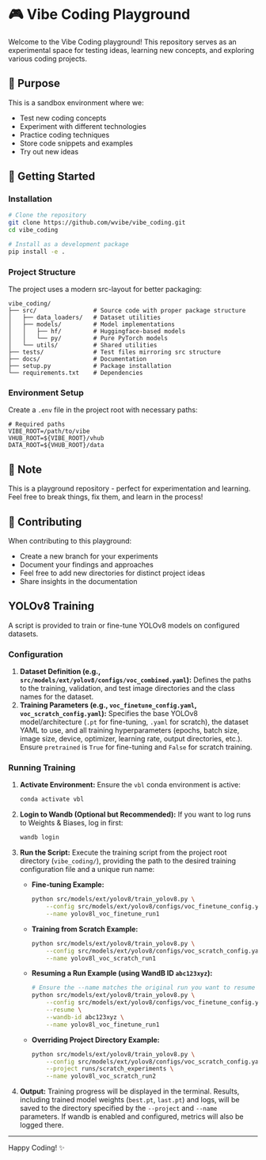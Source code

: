# 🎮 Vibe Coding Playground

Welcome to the Vibe Coding playground! This repository serves as an experimental space for testing ideas, learning new concepts, and exploring various coding projects.

## 🎯 Purpose

This is a sandbox environment where we:
- Test new coding concepts
- Experiment with different technologies
- Practice coding techniques
- Store code snippets and examples
- Try out new ideas

## 🚀 Getting Started

### Installation

```bash
# Clone the repository
git clone https://github.com/wvibe/vibe_coding.git
cd vibe_coding

# Install as a development package
pip install -e .
```

### Project Structure

The project uses a modern src-layout for better packaging:

```
vibe_coding/
├── src/                # Source code with proper package structure
│   ├── data_loaders/   # Dataset utilities
│   ├── models/         # Model implementations
│   │   ├── hf/         # Huggingface-based models
│   │   └── py/         # Pure PyTorch models
│   └── utils/          # Shared utilities
├── tests/              # Test files mirroring src structure
├── docs/               # Documentation
├── setup.py            # Package installation
└── requirements.txt    # Dependencies
```

### Environment Setup

Create a `.env` file in the project root with necessary paths:

```
# Required paths
VIBE_ROOT=/path/to/vibe
VHUB_ROOT=${VIBE_ROOT}/vhub
DATA_ROOT=${VHUB_ROOT}/data
```

## 📝 Note

This is a playground repository - perfect for experimentation and learning. Feel free to break things, fix them, and learn in the process!

## 👥 Contributing

When contributing to this playground:
- Create a new branch for your experiments
- Document your findings and approaches
- Feel free to add new directories for distinct project ideas
- Share insights in the documentation

## YOLOv8 Training

A script is provided to train or fine-tune YOLOv8 models on configured datasets.

### Configuration

1.  **Dataset Definition (e.g., `src/models/ext/yolov8/configs/voc_combined.yaml`):** Defines the paths to the training, validation, and test image directories and the class names for the dataset.
2.  **Training Parameters (e.g., `voc_finetune_config.yaml`, `voc_scratch_config.yaml`):** Specifies the base YOLOv8 model/architecture (`.pt` for fine-tuning, `.yaml` for scratch), the dataset YAML to use, and all training hyperparameters (epochs, batch size, image size, device, optimizer, learning rate, output directories, etc.). Ensure `pretrained` is `True` for fine-tuning and `False` for scratch training.

### Running Training

1.  **Activate Environment:** Ensure the `vbl` conda environment is active:
    ```bash
    conda activate vbl
    ```
2.  **Login to Wandb (Optional but Recommended):** If you want to log runs to Weights & Biases, log in first:
    ```bash
    wandb login
    ```
3.  **Run the Script:** Execute the training script from the project root directory (`vibe_coding/`), providing the path to the desired training configuration file and a unique run name:

    *   **Fine-tuning Example:**
        ```bash
        python src/models/ext/yolov8/train_yolov8.py \
            --config src/models/ext/yolov8/configs/voc_finetune_config.yaml \
            --name yolov8l_voc_finetune_run1
        ```
    *   **Training from Scratch Example:**
        ```bash
        python src/models/ext/yolov8/train_yolov8.py \
            --config src/models/ext/yolov8/configs/voc_scratch_config.yaml \
            --name yolov8l_voc_scratch_run1
        ```
    *   **Resuming a Run Example (using WandB ID `abc123xyz`):**
        ```bash
        # Ensure the --name matches the original run you want to resume
        python src/models/ext/yolov8/train_yolov8.py \
            --config src/models/ext/yolov8/configs/voc_finetune_config.yaml \
            --resume \
            --wandb-id abc123xyz \
            --name yolov8l_voc_finetune_run1
        ```
    *   **Overriding Project Directory Example:**
        ```bash
        python src/models/ext/yolov8/train_yolov8.py \
            --config src/models/ext/yolov8/configs/voc_scratch_config.yaml \
            --project runs/scratch_experiments \
            --name yolov8l_voc_scratch_run2
        ```

4.  **Output:** Training progress will be displayed in the terminal. Results, including trained model weights (`best.pt`, `last.pt`) and logs, will be saved to the directory specified by the `--project` and `--name` parameters. If wandb is enabled and configured, metrics will also be logged there.

---
Happy Coding! ✨